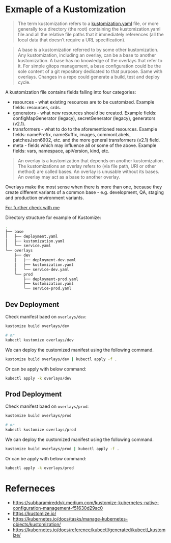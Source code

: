 # Exmaple of a Kustomization


>The term kustomization refers to a [kustomization.yaml](./base/kustomization.yaml) file, or more generally to a directory (the root) containing the kustomization.yaml file and all the relative file paths that it immediately references (all the local data that doesn’t require a URL specification).

>A base is a kustomization referred to by some other kustomization. Any kustomization, including an overlay, can be a base to another kustomization. A base has no knowledge of the overlays that refer to it. For simple gitops management, a base configuration could be the sole content of a git repository dedicated to that purpose. Same with overlays. Changes in a repo could generate a build, test and deploy cycle.



A kustomization file contains fields falling into four categories:
- resources - what existing resources are to be customized. Example fields: resources, crds.
- generators - what new resources should be created. Example fields: configMapGenerator (legacy), secretGenerator (legacy), generators (v2.1).
- transformers - what to do to the aforementioned resources. Example fields: namePrefix, nameSuffix, images, commonLabels, patchesJson6902, etc. and the more general transformers (v2.1) field.
- meta - fields which may influence all or some of the above. Example fields: vars, namespace, apiVersion, kind, etc.


>An overlay is a kustomization that depends on another kustomization. The kustomizations an overlay refers to (via file path, URI or other method) are called bases. An overlay is unusable without its bases. An overlay may act as a base to another overlay.

Overlays make the most sense when there is more than one, because they create different variants of a common base - e.g. development, QA, staging and production environment variants.




[For further check with me](https://kubectl.docs.kubernetes.io/references/kustomize/glossary/#kustomization)



Directory structure for example of Kustomize: 
```bash
.
├── base
│   ├── deployment.yaml
│   ├── kustomization.yaml
│   └── service.yaml
└── overlays
    ├── dev
    │   ├── deployment-dev.yaml
    │   ├── kustomization.yaml
    │   └── service-dev.yaml
    └── prod
        ├── deployment-prod.yaml
        ├── kustomization.yaml
        └── service-prod.yaml
```

## Dev Deployment

Check manifest baed on `overlays/dev`:
```bash
kustomize build overlays/dev

# or
kubectl kustomize overlays/dev
```

We can deploy the customized manifest using the following command.
```bash
kustomize build overlays/dev | kubectl apply -f .
```

Or can be apply with below command:
```bash
kubectl apply -k overlays/dev
```


## Prod Deployment


Check manifest baed on `overlays/prod`:
```bash
kustomize build overlays/prod

# or
kubectl kustomize overlays/prod
```

We can deploy the customized manifest using the following command.
```bash
kustomize build overlays/prod | kubectl apply -f .
```

Or can be apply with below command:
```bash
kubectl apply -k overlays/prod
```


# Referneces
- https://subbaramireddyk.medium.com/kustomize-kubernetes-native-configuration-management-f51630d29ac0
- https://kustomize.io/
- https://kubernetes.io/docs/tasks/manage-kubernetes-objects/kustomization/
- https://kubernetes.io/docs/reference/kubectl/generated/kubectl_kustomize/
